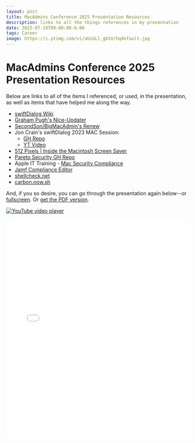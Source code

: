 ```yaml
---
layout: post
title: MacAdmins Conference 2025 Presentation Resources
description: links to all the things references in my presentation
date: 2025-07-18T09:00:00-6:00
tags: Career
image: https://i.ytimg.com/vi/aUiGLl_gbtU/hqdefault.jpg
---
```

# MacAdmins Conference 2025 Presentation Resources

Below are links to all of the items I referenced, or used, in the presentation, as well as items that have helped me along the way.

 - [swiftDialog Wiki](https://github.com/swiftDialog/swiftDialog/wiki)
 - [Graham Pugh's Nice-Updater](https://github.com/grahampugh/nice-updater)
 - [SecondSon/BigMacAdmin's Renew](https://github.com/SecondSonConsulting/Renew)
 - Jon Crain's swiftDialog 2023 MAC Session:
 	- [GH Repo](https://github.com/joncrain/swiftdialog-psu)
 	- [YT Video](https://www.youtube.com/embed/QtWNBn76LQM)
 - [512 Pixels | Inside the Macintosh Screen Saver](https://512pixels.net/2025/06/inside-macintosh-screen-saver/)
 - [Pareto Security GH Repo](https://github.com/ParetoSecurity/pareto-mac)
 - Apple IT Training - [Mac Security Compliance](https://it-training.apple.com/tutorials/compliance/sec001)
 - [Jamf Compliance Editor](https://trusted.jamf.com/docs/establishing-compliance-baselines)
 - [shellcheck.net](https://shellcheck.net)
 - [carbon.now.sh](https://carbon.now.sh)

And, if you so desire, you can go through the presentation again below--or [fullscreen](BuildWithSwiftDialog).
    Or [get the PDF version](BuildWithSwiftDialog/BuildWithSwiftDialog.pdf).


[![YouTube video player](https://i.ytimg.com/vi/aUiGLl_gbtU/hqdefault.jpg)](https://www.youtube.com/embed/aUiGLl_gbtU?si=x5BBslFbIisFqqNk)
<iframe src="/BuildWithSwiftDialog" width="100%" height="600px" style="border:none;"></iframe>
